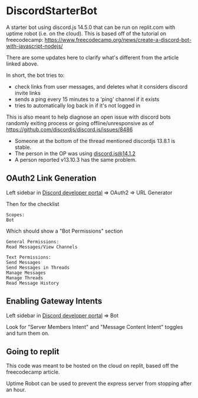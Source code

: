 # DiscordStarterBot
A starter bot using discord.js 14.5.0 that can be run on replit.com with uptime robot (i.e. on the cloud).
This is based off of the tutorial on freecodecamp:
https://www.freecodecamp.org/news/create-a-discord-bot-with-javascript-nodejs/

There are some updates here to clarify what's different from the article linked above.

In short, the bot tries to:
- check links from user messages, and deletes what it considers discord invite links
- sends a ping every 15 minutes to a 'ping' channel if it exists
- tries to automatically log back in if it's not logged in

This is also meant to help diagnose an open issue with discord bots randomly exiting process or
going offline/unresponsive as of https://github.com/discordjs/discord.js/issues/8486
- Someone at the bottom of the thread mentioned discordjs 13.8.1 is stable.
- The person in the OP was using discord.js@14.1.2
- A person reported v13.10.3 has the same problem.

## OAuth2 Link Generation
Left sidebar in [Discord developer portal](https://discord.com/developers/applications) ⇒ OAuth2 ⇒ URL Generator

Then for the checklist
```
Scopes:
Bot
```
Which should show a "Bot Permissions" section
```
General Permissions:
Read Messages/View Channels

Text Permissions:
Send Messages
Send Messages in Threads
Manage Messages
Manage Threads
Read Message History
```

## Enabling Gateway Intents
Left sidebar in [Discord developer portal](https://discord.com/developers/applications) ⇒ Bot

Look for "Server Members Intent" and "Message Content Intent" toggles and turn them on.

## Going to replit
This code was meant to be hosted on the cloud on replit, based off the freecodecamp article.

Uptime Robot can be used to prevent the express server from stopping after an hour.
